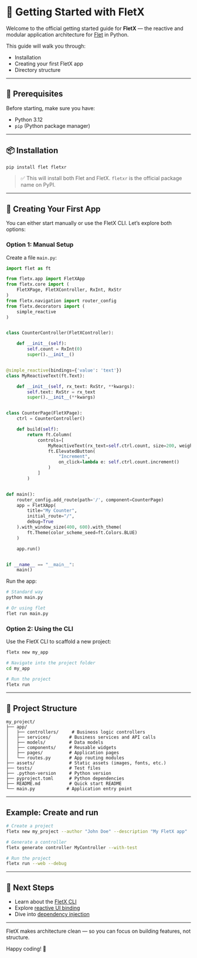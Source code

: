 # 🚀 Getting Started with FletX

Welcome to the official getting started guide for **FletX** — the reactive and modular application architecture for [Flet](https://flet.dev) in Python.

This guide will walk you through:

* Installation
* Creating your first FletX app
* Directory structure

---

## 🧱 Prerequisites

Before starting, make sure you have:

* Python 3.12
* `pip` (Python package manager)

---

## 📦 Installation

```bash
pip install flet fletxr
```

> ✅ This will install both Flet and FletX. `fletxr` is the official package name on PyPI.

---

## 🧪 Creating Your First App

You can either start manually or use the FletX CLI. Let’s explore both options:

### Option 1: Manual Setup

Create a file `main.py`:

```python
import flet as ft

from fletx.app import FletXApp
from fletx.core import (
    FletXPage, FletXController, RxInt, RxStr
)
from fletx.navigation import router_config
from fletx.decorators import (
    simple_reactive
)


class CounterController(FletXController):

    def __init__(self):
        self.count = RxInt(0)
        super().__init__()


@simple_reactive(bindings={'value': 'text'})
class MyReactiveText(ft.Text):

    def __init__(self, rx_text: RxStr, **kwargs):
        self.text: RxStr = rx_text
        super().__init__(**kwargs)


class CounterPage(FletXPage):
    ctrl = CounterController()

    def build(self):
        return ft.Column(
            controls=[
                MyReactiveText(rx_text=self.ctrl.count, size=200, weight="bold"),
                ft.ElevatedButton(
                    "Increment",
                    on_click=lambda e: self.ctrl.count.increment()
                )
            ]
        )


def main():
    router_config.add_route(path='/', component=CounterPage)
    app = FletXApp(
        title="My Counter",
        initial_route="/",
        debug=True
    ).with_window_size(400, 600).with_theme(
        ft.Theme(color_scheme_seed=ft.Colors.BLUE)
    )

    app.run()


if __name__ == "__main__":
    main()
```

Run the app:

```bash
# Standard way
python main.py

# Or using flet
flet run main.py
```

### Option 2: Using the CLI

Use the FletX CLI to scaffold a new project:

```bash
fletx new my_app

# Navigate into the project folder
cd my_app

# Run the project
fletx run 
```

---

## 📁 Project Structure

```
my_project/
├── app/
│   ├── controllers/     # Business logic controllers
│   ├── services/       # Business services and API calls
│   ├── models/         # Data models
│   ├── components/     # Reusable widgets
│   ├── pages/          # Application pages
│   └── routes.py       # App routing modules
├── assets/             # Static assets (images, fonts, etc.)
├── tests/              # Test files
├── .python-version     # Python version
├── pyproject.toml      # Python dependencies
├── README.md           # Quick start README
└── main.py            # Application entry point
```

---


## Example: Create and run

```bash
# Create a project
fletx new my_project --author "John Doe" --description "My FletX app"

# Generate a controller
fletx generate controller MyController --with-test

# Run the project
fletx run --web --debug
```

---

## 🧠 Next Steps

* Learn about the [FletX CLI](fletx-cli.md)
* Explore [reactive UI binding](ui/reactivity.md)
* Dive into [dependency injection](guides/dependency-injection.md)

---

FletX makes architecture clean — so you can focus on building features, not structure.

Happy coding! 🚀
